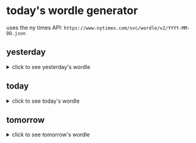 # today's wordle generator

uses the ny times API: `https://www.nytimes.com/svc/wordle/v2/YYYY-MM-DD.json`

## yesterday

<details>
    <summary>click to see yesterday's wordle</summary>

    imbue

</details>

## today

<details>
    <summary>click to see today's wordle</summary>

    nasal

</details>

## tomorrow

<details>
    <summary>click to see tomorrow's wordle</summary>

    minty

</details>
